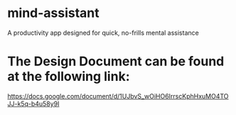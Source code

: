 # mind-assistant
A productivity app designed for quick, no-frills mental assistance
# The Design Document can be found at the following link:
https://docs.google.com/document/d/1UJbvS_wOiHO6IrrscKphHxuMO4TOJJ-k5q-b4u58y9I
